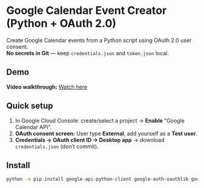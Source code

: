 # Google Calendar Event Creator (Python + OAuth 2.0)

Create Google Calendar events from a Python script using OAuth 2.0 user consent.  
**No secrets in Git** — keep `credentials.json` and `token.json` local.

## Demo
**Video walkthrough:** [Watch here](./video%20Walkthrough.mp4)

## Quick setup
1) In Google Cloud Console: create/select a project → **Enable** “Google Calendar API”.  
2) **OAuth consent screen:** User type **External**, add yourself as a **Test user**.  
3) **Credentials → OAuth client ID → Desktop app** → download `credentials.json` (don’t commit).  

## Install
```bash
python -m pip install google-api-python-client google-auth-oauthlib google-auth-httplib2 tzdata
